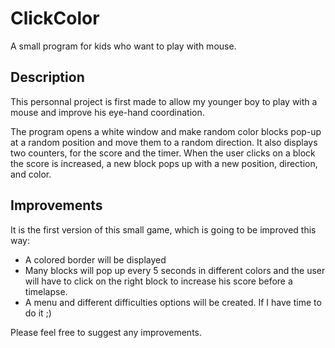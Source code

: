 # ClickColor

A small program for kids who want to play with mouse.

## Description
This personnal project is first made to allow my younger boy to play with a mouse and improve his eye-hand coordination.

The program opens a white window and make random color blocks pop-up at a random position and move them to a random direction.
It also displays two counters, for the score and the timer. When the user clicks on a block the score is increased, a new block pops up with a new position, direction, and color.

## Improvements

It is the first version of this small game, which is going to be improved this way:
* A colored border will be displayed
* Many blocks will pop up every 5 seconds in different colors and the user will have to click on the right block 
to increase his score before a timelapse.
* A menu and different difficulties options will be created. If I have time to do it ;)

Please feel free to suggest any improvements.

